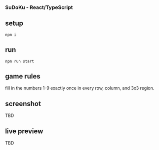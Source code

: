 ### SuDoKu - React/TypeScript

## setup

`npm i`

## run

`npm run start`

## game rules

fill in the numbers 1-9 exactly once in every row, column, and 3x3 region.

## screenshot

TBD

## live preview

TBD
